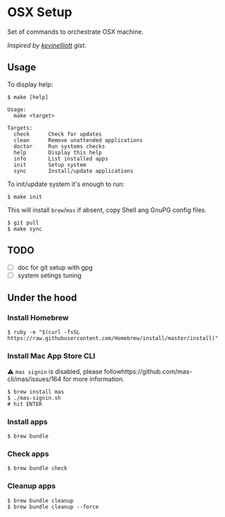 # OSX Setup

Set of commands to orchestrate OSX machine.

*Inspired by [kevinelliott](https://gist.github.com/kevinelliott/7a152c556a83b322e0a8cd2df128235c/) gist.*

## Usage

To display help:

```shell
$ make [help]

Usage:
  make <target>

Targets:
  check      Check for updates
  clean      Remove unattended applications
  doctor     Run systems checks
  help       Display this help
  info       List installed apps
  init       Setup system
  sync       Install/update applications
```

To init/update system it's enough to run:

```shell
$ make init
```

This will install `brew`/`mas` if absent, copy Shell ang GnuPG config files.

```shell
$ git pull
$ make sync
```

## TODO

- [ ] doc for git setup with gpg
- [ ] system setings tuning

## Under the hood

### Install Homebrew

```shell
$ ruby -e "$(curl -fsSL https://raw.githubusercontent.com/Homebrew/install/master/install)"
```

### Install Mac App Store CLI

⚠️  `mas signin` is disabled, please followhttps://github.com/mas-cli/mas/issues/164 for more information.

```shell
$ brew install mas
$ ./mas-signin.sh
# hit ENTER
```

### Install apps

```shell
$ brew bundle
```

### Check apps

```shell
$ brew bundle check
```

### Cleanup apps

```shell
$ brew bundle cleanup
$ brew bundle cleanup --force
```

